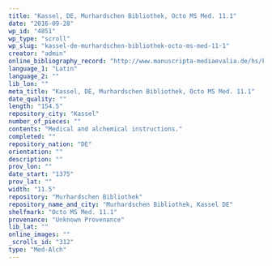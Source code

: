 ```yaml
---
title: "Kassel, DE, Murhardschen Bibliothek, Octo MS Med. 11.1"
date: "2016-09-28"
wp_id: "4851"
wp_type: "scroll"
wp_slug: "kassel-de-murhardschen-bibliothek-octo-ms-med-11-1"
creator: "admin"
online_bibliography_record: "http://www.manuscripta-mediaevalia.de/hs/katalogseiten/HSK0036_b078_JPG.htm"
language_1: "Latin"
language_2: ""
lib_lon: ""
meta_title: "Kassel, DE, Murhardschen Bibliothek, Octo MS Med. 11.1"
date_quality: ""
length: "154.5"
repository_city: "Kassel"
number_of_pieces: ""
contents: "Medical and alchemical instructions."
completed: ""
repository_nation: "DE"
orientation: ""
description: ""
prov_lon: ""
date_start: "1375"
prov_lat: ""
width: "11.5"
repository: "Murhardschen Bibliothek"
repository_name_and_city: "Murhardschen Bibliothek, Kassel DE"
shelfmark: "Octo MS Med. 11.1"
provenance: "Unknown Provenance"
lib_lat: ""
online_images: ""
_scrolls_id: "312"
type: "Med-Alch"
---
```



